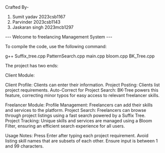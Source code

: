 Crafted By-

1) Sumit yadav 2023csb1167
2) Parvinder 2023csb1143
3) Jaskaran singh 2023mcb1297



--- Welcome to freelancing Management System ---

To compile the code, use the following command:

g++ Suffix_tree.cpp PatternSearch.cpp main.cpp bloom.cpp BK_Tree.cpp

The project has two ends:

Client Module:

Client Profile: Clients can enter their information.
Project Posting: Clients list project requirements.
Auto-Correct for Project Search: BK-Tree powers this feature, correcting minor typos for easy access to relevant freelancer skills.

Freelancer Module:
Profile Management: Freelancers can add their skills and services to the platform.
Project Search: Freelancers can browse through project listings using a fast search powered by a Suffix Tree.
Project Tracking: Unique skills and services are managed using a Bloom Filter, ensuring an efficient search experience for all users.

Usage Notes:
Press Enter after typing each project requirement.
Avoid listing skill names that are subsets of each other.
Ensure input is between 1 and 99 characters.
